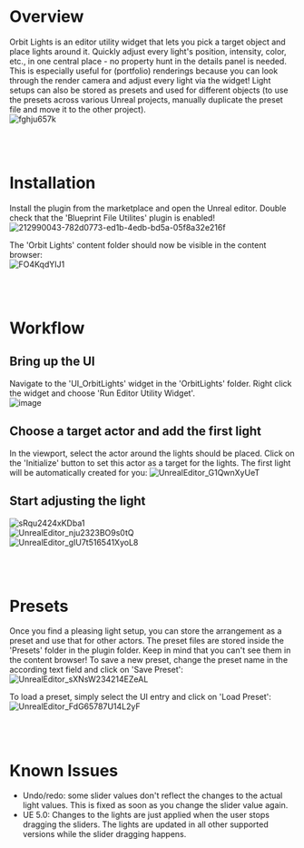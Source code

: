 # Overview
Orbit Lights is an editor utility widget that lets you pick a target object and place lights around it. Quickly adjust every light's position, intensity, color, etc., in one central place - no property hunt in the details panel is needed. This is especially useful for (portfolio) renderings because you can look through the render camera and adjust every light via the widget!
Light setups can also be stored as presets and used for different objects (to use the presets across various Unreal projects, manually duplicate the preset file and move it to the other project).<br>
![fghju657k](https://user-images.githubusercontent.com/63724445/213887822-c8e2c300-eee1-41ca-be38-e03259dece4a.jpg)

<br>
<br>

# Installation
Install the plugin from the marketplace and open the Unreal editor. 
Double check that the 'Blueprint File Utilites' plugin is enabled!
![212990043-782d0773-ed1b-4edb-bd5a-05f8a32e216f](https://user-images.githubusercontent.com/63724445/213887701-1571744f-063e-40ce-b6d8-b66035e77dc2.png)


The 'Orbit Lights' content folder should now be visible in the content browser: <br>
![FO4KqdYIJ1](https://user-images.githubusercontent.com/63724445/212994797-cb2ff6b0-b0d0-432e-958d-3562d847917f.jpg)

<br>
<br>


# Workflow
## Bring up the UI
Navigate to the 'UI_OrbitLights' widget in the 'OrbitLights' folder. Right click the widget and choose 'Run Editor Utility Widget'. <br>
![image](https://user-images.githubusercontent.com/63724445/212994933-a03171ea-a8a2-422e-a3c5-3796c632152e.png)

## Choose a target actor and add the first light
In the viewport, select the actor around the lights should be placed. Click on the 'Initialize' button to set this actor as a target for the lights. The first light will be automatically created for you:
![UnrealEditor_G1QwnXyUeT](https://user-images.githubusercontent.com/63724445/212994516-19772094-4a24-494a-a9ec-700266e09037.gif)

## Start adjusting the light
![sRqu2424xKDba1](https://user-images.githubusercontent.com/63724445/213887461-36158e25-096f-41ce-aa38-7465548da364.jpg) <br>
![UnrealEditor_nju2323BO9s0tQ](https://user-images.githubusercontent.com/63724445/213865345-4455e19c-1451-4e60-a8aa-e5751702c3e7.gif) <br>
![UnrealEditor_gIU7t516541XyoL8](https://user-images.githubusercontent.com/63724445/213865589-5f5582af-1931-4956-b3b0-df4b81f66b09.gif)<br>

<br>
<br>
  
# Presets
Once you find a pleasing light setup, you can store the arrangement as a preset and use that for other actors. The preset files are stored inside the 'Presets' folder in the plugin folder. Keep in mind that you can't see them in the content browser!
To save a new preset, change the preset name in the according text field and click on 'Save Preset': <br>
![UnrealEditor_sXNsW234214EZeAL](https://user-images.githubusercontent.com/63724445/213876360-a33292c2-5c1d-4162-bd4c-c201c9ba64f7.gif)  <br>

To load a preset, simply select the UI entry and click on 'Load Preset': <br>
![UnrealEditor_FdG65787U14L2yF](https://user-images.githubusercontent.com/63724445/213876427-581912d2-2e9c-47f9-8876-a150c3ef662e.gif) <br>

<br>
<br>

# Known Issues
- Undo/redo: some slider values don't reflect the changes to the actual light values. This is fixed as soon as you change the slider value again.
- UE 5.0: Changes to the lights are just applied when the user stops dragging the sliders. The lights are updated in all other supported versions while the slider dragging happens. 
